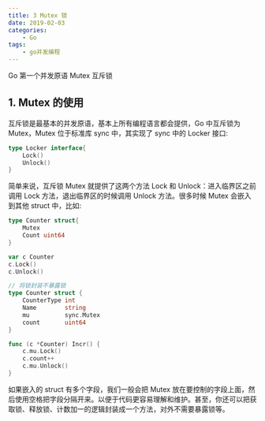 ```yaml
---
title: 3 Mutex 锁
date: 2019-02-03
categories:
    - Go
tags:
    - go并发编程
---
```


Go 第一个并发原语 Mutex 互斥锁
<!-- more -->

## 1. Mutex 的使用
互斥锁是最基本的并发原语，基本上所有编程语言都会提供，Go 中互斥锁为 Mutex，Mutex 位于标准库 sync 中，其实现了 sync 中的 Locker 接口:

```go
type Locker interface{
    Lock()
    Unlock()
}
```

简单来说，互斥锁 Mutex 就提供了这两个方法 Lock 和 Unlock：进入临界区之前调用 Lock 方法，退出临界区的时候调用 Unlock 方法。很多时候 Mutex 会嵌入到其他 struct 中，比如:

```go
type Counter struct{
    Mutex
    Count uint64
}

var c Counter
c.Lock()
c.Unlock()

// 将锁封装不暴露锁
type Counter struct {
	CounterType int
	Name        string
	mu          sync.Mutex
	count       uint64
}

func (c *Counter) Incr() {
	c.mu.Lock()
	c.count++
	c.mu.Unlock()
}
```

如果嵌入的 struct 有多个字段，我们一般会把 Mutex 放在要控制的字段上面，然后使用空格把字段分隔开来。以便于代码更容易理解和维护。甚至，你还可以把获取锁、释放锁、计数加一的逻辑封装成一个方法，对外不需要暴露锁等。